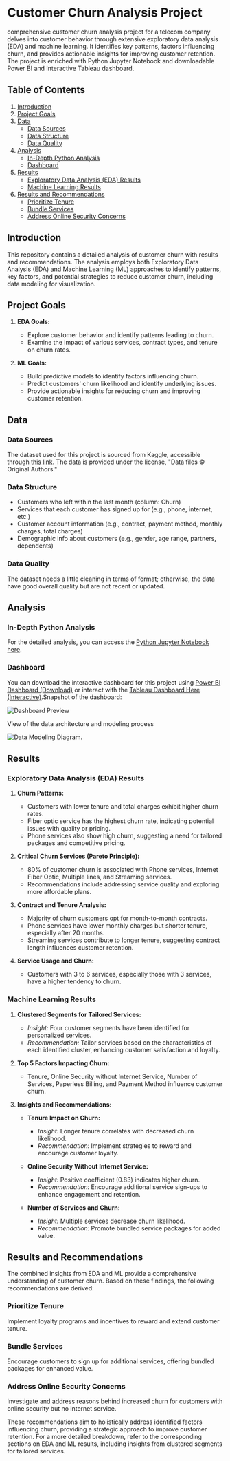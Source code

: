 # Customer Churn Analysis Project
comprehensive customer churn analysis project for a telecom company delves into customer behavior through extensive exploratory data analysis (EDA) and machine learning. It identifies key patterns, factors influencing churn, and provides actionable insights for improving customer retention.
The project is enriched with Python Jupyter Notebook and downloadable Power BI and Interactive Tableau dashboard.

## Table of Contents

1. [Introduction](#introduction)
2. [Project Goals](#project-goals)
3. [Data](#data)
   - [Data Sources](#data-sources)
   - [Data Structure](#data-structure)
   - [Data Quality](#data-quality)
4. [Analysis](#analysis)
   - [In-Depth Python Analysis](#in-depth-python-analysis)
   - [Dashboard](#dashboard)
5. [Results](#results)
   - [Exploratory Data Analysis (EDA) Results](#exploratory-data-analysis-eda-results)
   - [Machine Learning Results](#machine-learning-results)
6. [Results and Recommendations](#results-and-recommendations)
   - [Prioritize Tenure](#prioritize-tenure)
   - [Bundle Services](#bundle-services)
   - [Address Online Security Concerns](#address-online-security-concerns)

## Introduction

This repository contains a detailed analysis of customer churn with results and recommendations. The analysis employs both Exploratory Data Analysis (EDA) and Machine Learning (ML) approaches to identify patterns, key factors, and potential strategies to reduce customer churn, including data modeling for visualization.

## Project Goals

1. **EDA Goals:**
   - Explore customer behavior and identify patterns leading to churn.
   - Examine the impact of various services, contract types, and tenure on churn rates.

2. **ML Goals:**
   - Build predictive models to identify factors influencing churn.
   - Predict customers' churn likelihood and identify underlying issues.
   - Provide actionable insights for reducing churn and improving customer retention.

## Data

### Data Sources

The dataset used for this project is sourced from Kaggle, accessible through [this link](https://www.kaggle.com/datasets/blastchar/telco-customer-churn/data). The data is provided under the license, "Data files © Original Authors."

### Data Structure

- Customers who left within the last month (column: Churn)
- Services that each customer has signed up for (e.g., phone, internet, etc.)
- Customer account information (e.g., contract, payment method, monthly charges, total charges)
- Demographic info about customers (e.g., gender, age range, partners, dependents)

### Data Quality

The dataset needs a little cleaning in terms of format; otherwise, the data have good overall quality but are not recent or updated.

## Analysis

### In-Depth Python Analysis
For the detailed analysis, you can access the [Python Jupyter Notebook here](https://github.com/Anas-Adaileh/Customer_Churn_Analytic/blob/main/Customer%20Churn%20Project.ipynb).

### Dashboard
You can download the interactive dashboard for this project using [Power BI Dashboard (Download)](https://drive.google.com/file/d/1nl4MkNzNebye74_InWljeEl-Z-2WYYSa/view?usp=drive_link) or interact with the [Tableau Dashboard Here (Interactive)](https://public.tableau.com/app/profile/anas.adaileh/viz/CustomerChurnDashboard_17023912588670/Dashboard1#2).Snapshot of the dashboard:

![Dashboard Preview]( https://github.com/Anas-Adaileh/Customer_Churn_Analytic/blob/main/Dashboard.jpg)

View of the data architecture and modeling process 

![Data Modeling Diagram]( https://github.com/Anas-Adaileh/Customer_Churn_Analytic/blob/main/Data%20Modeling.jpg).


## Results

### Exploratory Data Analysis (EDA) Results

1. **Churn Patterns:**
   - Customers with lower tenure and total charges exhibit higher churn rates.
   - Fiber optic service has the highest churn rate, indicating potential issues with quality or pricing.
   - Phone services also show high churn, suggesting a need for tailored packages and competitive pricing.

2. **Critical Churn Services (Pareto Principle):**
   - 80% of customer churn is associated with Phone services, Internet Fiber Optic, Multiple lines, and Streaming services.
   - Recommendations include addressing service quality and exploring more affordable plans.

3. **Contract and Tenure Analysis:**
   - Majority of churn customers opt for month-to-month contracts.
   - Phone services have lower monthly charges but shorter tenure, especially after 20 months.
   - Streaming services contribute to longer tenure, suggesting contract length influences customer retention.

4. **Service Usage and Churn:**
   - Customers with 3 to 6 services, especially those with 3 services, have a higher tendency to churn.

### Machine Learning Results

1. **Clustered Segments for Tailored Services:**
      - *Insight:* Four customer segments have been identified for personalized services.
      - *Recommendation:* Tailor services based on the characteristics of each identified cluster, enhancing customer satisfaction and loyalty.

2. **Top 5 Factors Impacting Churn:**
   - Tenure, Online Security without Internet Service, Number of Services, Paperless Billing, and Payment Method influence customer churn.

3. **Insights and Recommendations:**
   - **Tenure Impact on Churn:**
      - *Insight:* Longer tenure correlates with decreased churn likelihood.
      - *Recommendation:* Implement strategies to reward and encourage customer loyalty.

   - **Online Security Without Internet Service:**
      - *Insight:* Positive coefficient (0.83) indicates higher churn.
      - *Recommendation:* Encourage additional service sign-ups to enhance engagement and retention.

   - **Number of Services and Churn:**
      - *Insight:* Multiple services decrease churn likelihood.
      - *Recommendation:* Promote bundled service packages for added value.

## Results and Recommendations

The combined insights from EDA and ML provide a comprehensive understanding of customer churn. Based on these findings, the following recommendations are derived:

### Prioritize Tenure
Implement loyalty programs and incentives to reward and extend customer tenure.

### Bundle Services
Encourage customers to sign up for additional services, offering bundled packages for enhanced value.

### Address Online Security Concerns
Investigate and address reasons behind increased churn for customers with online security but no internet service.

These recommendations aim to holistically address identified factors influencing churn, providing a strategic approach to improve customer retention. For a more detailed breakdown, refer to the corresponding sections on EDA and ML results, including insights from clustered segments for tailored services.
